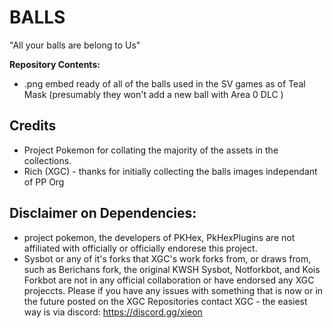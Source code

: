 # BALLS
"All your balls are belong to Us"

**Repository Contents:**
* .png embed ready of all of the balls used in the SV games as of Teal Mask (presumably they won't add a new ball with Area 0 DLC )

## Credits
* Project Pokemon for collating the majority of the assets in the collections. 
* Rich (XGC)  - thanks for initially collecting the balls images independant of PP Org 

## Disclaimer on Dependencies: 
- project pokemon, the developers of PKHex, PkHexPlugins are not affiliated with officially or officially endorese this project. 
- Sysbot or any of it's forks that XGC's work forks from, or draws from,  such as Berichans fork, the original KWSH Sysbot, Notforkbot, and Kois Forkbot are not in any official collaboration or have endorsed any XGC projeccts. 
Please if you have any issues with something that is now or in the future posted on the XGC Repositories contact XGC - the easiest way is via discord: 
https://discord.gg/xieon
